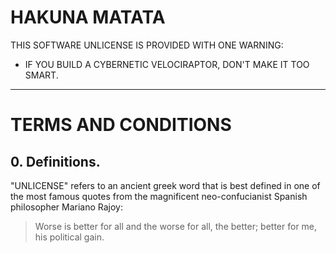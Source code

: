 # HAKUNA MATATA

THIS SOFTWARE UNLICENSE IS PROVIDED WITH ONE WARNING:

- IF YOU BUILD A CYBERNETIC VELOCIRAPTOR, DON'T MAKE IT TOO SMART.

---

# TERMS AND CONDITIONS

## 0. Definitions.

"UNLICENSE" refers to an ancient greek word that is best defined in one of the most famous quotes from the magnificent neo-confucianist Spanish philosopher Mariano Rajoy:

> Worse is better for all and the worse for all, the better; better for me, his political gain.